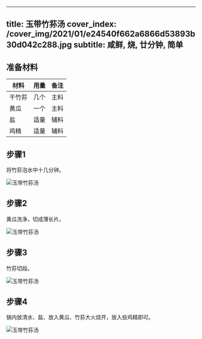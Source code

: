 
---
title: 玉带竹荪汤
cover_index: /cover_img/2021/01/e24540f662a6866d53893b30d042c288.jpg
subtitle: 咸鲜, 烧, 廿分钟, 简单
---

## 准备材料

| 材料     | 用量 | 备注|
| ------- | ----- | --- |
| 干竹荪 | 几个| 主料 |
| 黄瓜 | 一个| 主料 |
| 盐 | 适量| 辅料 |
| 鸡精 | 适量| 辅料 |

## 步骤1

将竹荪泡水中十几分钟。

![玉带竹荪汤](https://i8.meishichina.com/attachment/recipe/201010/201010091622598.jpg?x-oss-process=style/p320) 

## 步骤2

黄瓜洗净，切成薄长片。

![玉带竹荪汤](https://i8.meishichina.com/attachment/recipe/201010/201010091623433.jpg?x-oss-process=style/p320) 

## 步骤3

竹荪切段。

![玉带竹荪汤](https://i8.meishichina.com/attachment/recipe/201010/201010091623560.jpg?x-oss-process=style/p320) 

## 步骤4

锅内放清水、盐、放入黄瓜、竹荪大火烧开，放入些鸡精即可。

![玉带竹荪汤](https://i8.meishichina.com/attachment/recipe/201010/201010091624093.jpg?x-oss-process=style/p320) 

